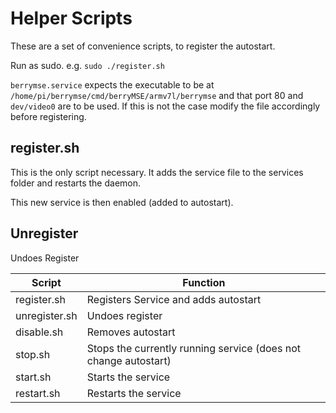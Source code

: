 # Helper Scripts
These are a set of convenience scripts, to register the autostart.

Run as sudo. e.g.  `sudo ./register.sh`

`berrymse.service` expects the executable to be at `/home/pi/berrymse/cmd/berryMSE/armv7l/berrymse` and that port 80 and `dev/video0` are to be used. If this is not the case modify the file accordingly before registering.

## register.sh

This is the only script necessary. It adds the service file to the services folder and restarts the daemon. 

This new service is then enabled (added to autostart).
## Unregister

Undoes Register

|Script|Function|
|-----|--|
|register.sh| Registers Service and adds autostart|
|unregister.sh| Undoes register|
|disable.sh| Removes autostart |
|stop.sh| Stops the currently running service (does not change autostart) |
|start.sh| Starts the service |
|restart.sh| Restarts the service |



